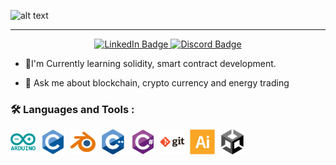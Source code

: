 
![alt text](https://github.com/MShrooom/bubbletexts/blob/1afc0185ffbea5819184d3b4dd89f5d685adbe31/chat.svg)






        
        
 
        
  </div>
        
   
     
---
<div id="badges" align="center">
  <a href="www.linkedin.com/in/
maanvi-bansal-1517ban
">
    <img src="https://img.shields.io/badge/LinkedIn-blue?style=for-the-badge&logo=linkedin&logoColor=white" alt="LinkedIn Badge"/>
  </a>
        
   <a href="https://discord.com/users/1018372920042606623">
    <img src="https://img.shields.io/badge/Discord-black?style=for-the-badge&logo=Discord&logoColor=white" alt="Discord Badge"/>
  </a>
        </div>
        
        
        
        

- 🍄I'm Currently learning solidity, smart contract development.


-  💬 Ask me about blockchain, crypto currency and energy trading







### :hammer_and_wrench: Languages and Tools :
<div>
  <img src="https://github.com/devicons/devicon/blob/master/icons/arduino/arduino-original-wordmark.svg" title="arduino" alt="arduino" width="40" height="40"/>&nbsp;
         <img src="https://github.com/devicons/devicon/blob/master/icons/c/c-original.svg" title="C" alt="C" width="40" height="40"/>&nbsp;
        <img src="https://github.com/devicons/devicon/blob/master/icons/blender/blender-original.svg" title="blender" alt="blender" width="40" height="40"/>&nbsp;
         <img src="https://github.com/devicons/devicon/blob/master/icons/cplusplus/cplusplus-original.svg" title="blender" alt="blender" width="40" height="40"/>&nbsp;
        <img src="https://github.com/devicons/devicon/blob/master/icons/csharp/csharp-original.svg" title="blender" alt="blender" width="40" height="40"/>&nbsp;
            <img src="https://github.com/devicons/devicon/blob/master/icons/git/git-original-wordmark.svg" title="blender" alt="blender" width="40" height="40"/>&nbsp;
          <img src="https://github.com/devicons/devicon/blob/master/icons/illustrator/illustrator-plain.svg" title="blender" alt="blender" width="40" height="40"/>&nbsp;
         <img src="https://github.com/devicons/devicon/blob/master/icons/unity/unity-original.svg"  title="blender" alt="blender" width="40" height="40"/>&nbsp;

        





</div>

